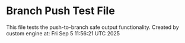 # Branch Push Test File
This file tests the push-to-branch safe output functionality.
Created by custom engine at: Fri Sep  5 11:56:21 UTC 2025
